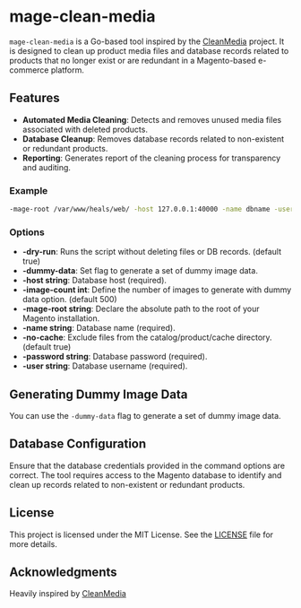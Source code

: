 # mage-clean-media

`mage-clean-media` is a Go-based tool inspired by the [CleanMedia](https://github.com/cap340/CleanMedia) project. It is designed to clean up product media files and database records related to products that no longer exist or are redundant in a Magento-based e-commerce platform.

## Features

- **Automated Media Cleaning**: Detects and removes unused media files associated with deleted products.
- **Database Cleanup**: Removes database records related to non-existent or redundant products.
- **Reporting**: Generates report of the cleaning process for transparency and auditing.

### Example

```bash
-mage-root /var/www/heals/web/ -host 127.0.0.1:40000 -name dbname -user root -password root -dry-run
```

### Options

- **-dry-run**: Runs the script without deleting files or DB records. (default true)
- **-dummy-data**: Set flag to generate a set of dummy image data.
- **-host string**: Database host (required).
- **-image-count int**: Define the number of images to generate with dummy data option. (default 500)
- **-mage-root string**: Declare the absolute path to the root of your Magento installation.
- **-name string**: Database name (required).
- **-no-cache**: Exclude files from the catalog/product/cache directory. (default true)
- **-password string**: Database password (required).
- **-user string**: Database username (required).

## Generating Dummy Image Data

You can use the `-dummy-data` flag to generate a set of dummy image data.

## Database Configuration

Ensure that the database credentials provided in the command options are correct. The tool requires access to the Magento database to identify and clean up records related to non-existent or redundant products.

## License

This project is licensed under the MIT License. See the [LICENSE](LICENSE) file for more details.

## Acknowledgments

Heavily inspired by [CleanMedia](https://github.com/cap340/CleanMedia)